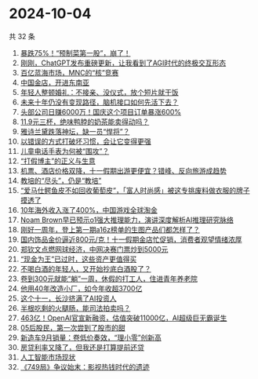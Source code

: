 # 2024-10-04

共 32 条

<!-- BEGIN 36KR -->
<!-- 最后更新时间 2024-10-04 13:14:45 +0800 -->
1. [暴跌75%！“预制菜第一股”，崩了！](https://36kr.com/p/2975992307490693)
1. [刚刚，ChatGPT发布重磅更新，让我看到了AGI时代的终极交互形态](https://36kr.com/p/2977505087016960)
1. [百亿蓝海市场，MNC的“核”竞赛](https://36kr.com/p/2976025817370885)
1. [中国金店，开进东南亚](https://36kr.com/p/2974672444854274)
1. [年轻人整顿婚礼：不接亲、没仪式，放个短片就干饭](https://36kr.com/p/2977456473264385)
1. [未来十年仍没有变现路径，脑机接口如何先活下去？](https://36kr.com/p/2974609315565573)
1. [头部公司日赚6000万！国庆这个项目订单暴涨600%](https://36kr.com/p/2976791377875207)
1. [11.9元三杯，绝味鸭脖的奶茶能卖得动吗？](https://36kr.com/p/2974775022211078)
1. [雅诗兰黛跌落神坛，缺一员“悍将”？](https://36kr.com/p/2975257687118089)
1. [以错误的方式打破坏习惯，会让它变得更强](https://36kr.com/p/2958443849077000)
1. [儿童电话手表为何被“围攻”？](https://36kr.com/p/2976174937002244)
1. [“打假博主”的正义与生意](https://36kr.com/p/2976745596702976)
1. [机票、酒店价格双降，十一假期出游更便宜？错峰、反向旅游成趋势](https://36kr.com/p/2976511455006723)
1. [教培的“尽头”，仍是“教培”](https://36kr.com/p/2976663958003337)
1. [“爱马仕鳄鱼皮不如回收葡萄皮”，「富人时尚感」被这专挑废料做衣服的牌子摸透了](https://36kr.com/p/2976321183109377)
1. [10年海外收入涨了400%，中国游戏全球淘金](https://36kr.com/p/2976511774478338)
1. [Noam Brown早已预示o1强大推理能力，演讲深度解析AI推理研究脉络](https://36kr.com/p/2977464357834756)
1. [刚好一周年，登上第一期a16z榜单的生图产品们都怎样了？](https://36kr.com/p/2976404044091392)
1. [国内饰品金价逼近800元/克！十一假期金店忙促销，消费者观望情绪浓厚](https://36kr.com/p/2976511587586310)
1. [郑钦文点燃网球经济，中网决赛门票炒到5000元](https://36kr.com/p/2973409128615944)
1. [“现金为王”已过时，这些资产更值得买](https://36kr.com/p/2975380633112580)
1. [不喝白酒的年轻人，又开始抄底白酒股了？](https://36kr.com/p/2974643407016201)
1. [卷到300元就能“躺”一周，休假的打工人，住进青年养老院](https://36kr.com/p/2975387903381504)
1. [他用40年改造小厂，如今年收超3700亿](https://36kr.com/p/2975004237779203)
1. [这个十一，长沙挤满了AI投资人](https://36kr.com/p/2974717638070534)
1. [半根吃剩的火腿肠，能司法拍卖吗？](https://36kr.com/p/2974724801270025)
1. [463亿！OpenAI官宣新融资，估值突破11000亿，AI超级巨无霸诞生](https://36kr.com/p/2975909620961285)
1. [05后股民，第一次尝到了股市的甜](https://36kr.com/p/2975327847993347)
1. [新造车9月销量：卷低价奏效，“理小零”创新高](https://36kr.com/p/2974635673342214)
1. [房贷利率又降了，但我还是打算提前还贷](https://36kr.com/p/2974662921555968)
1. [人工智能市场现状](https://36kr.com/p/2965565655142656)
1. [《749局》争议始末：影视热钱时代的遗迹](https://36kr.com/p/2975452282048770)
<!-- END 36KR -->